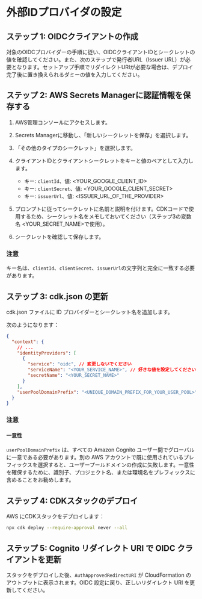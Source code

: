 # 外部IDプロバイダの設定

## ステップ 1: OIDCクライアントの作成

対象のOIDCプロバイダーの手順に従い、OIDCクライアントIDとシークレットの値を確認してください。また、次のステップで発行者URL（Issuer URL）が必要となります。セットアップ手順でリダイレクトURIが必要な場合は、デプロイ完了後に置き換えられるダミーの値を入力してください。

## ステップ 2: AWS Secrets Managerに認証情報を保存する

1. AWS管理コンソールにアクセスします。
2. Secrets Managerに移動し、「新しいシークレットを保存」を選択します。
3. 「その他のタイプのシークレット」を選択します。
4. クライアントIDとクライアントシークレットをキーと値のペアとして入力します。

   - キー: `clientId`、値: <YOUR_GOOGLE_CLIENT_ID>
   - キー: `clientSecret`、値: <YOUR_GOOGLE_CLIENT_SECRET>
   - キー: `issuerUrl`、値: <ISSUER_URL_OF_THE_PROVIDER>

5. プロンプトに従ってシークレットに名前と説明を付けます。CDKコードで使用するため、シークレット名をメモしておいてください（ステップ3の変数名 <YOUR_SECRET_NAME>で使用）。
6. シークレットを確認して保存します。

### 注意

キー名は、`clientId`、`clientSecret`、`issuerUrl`の文字列と完全に一致する必要があります。

## ステップ 3: cdk.json の更新

cdk.json ファイルに ID プロバイダーとシークレット名を追加します。

次のようになります：

```json
{
  "context": {
    // ...
    "identityProviders": [
      {
        "service": "oidc", // 変更しないでください
        "serviceName": "<YOUR_SERVICE_NAME>", // 好きな値を設定してください
        "secretName": "<YOUR_SECRET_NAME>"
      }
    ],
    "userPoolDomainPrefix": "<UNIQUE_DOMAIN_PREFIX_FOR_YOUR_USER_POOL>"
  }
}
```

### 注意

#### 一意性

`userPoolDomainPrefix` は、すべての Amazon Cognito ユーザー間でグローバルに一意である必要があります。別の AWS アカウントで既に使用されているプレフィックスを選択すると、ユーザープールドメインの作成に失敗します。一意性を確保するために、識別子、プロジェクト名、または環境名をプレフィックスに含めることをお勧めします。

## ステップ 4: CDKスタックのデプロイ

AWS にCDKスタックをデプロイします：

```sh
npx cdk deploy --require-approval never --all
```

## ステップ 5: Cognito リダイレクト URI で OIDC クライアントを更新

スタックをデプロイした後、`AuthApprovedRedirectURI` が CloudFormation のアウトプットに表示されます。OIDC 設定に戻り、正しいリダイレクト URI を更新してください。